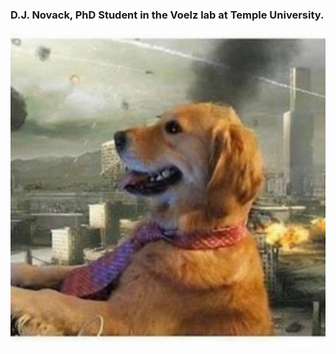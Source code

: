 ### D.J. Novack, PhD Student in the Voelz lab at Temple University.
![Image of doggi](images/computerdog.jpg)
